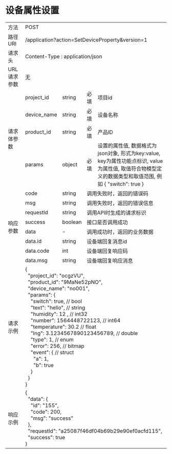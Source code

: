 # **设备属性设置**  

<table style="text-align: left">

<tr><td >方法</td><td colspan="4">POST</td></tr>
<tr><td>路径URI</td><td colspan="4">/application?action=SetDeviceProperty&version=1
</td></tr>
<tr><td>请求头</td><td colspan="4">Content-Type : application/json</td></tr>

<tr><td>URL请求参数</td><td colspan="4">无</td></tr>

<tr><td rowspan="4">请求体参数</td><td>project_id</td><td>string</td><td>必填</td><td>项目id</td></tr>
<tr><td>device_name</td><td>string</td><td>必填</td><td>设备名称</td></tr>
<tr><td>product_id</td><td>string</td><td>必填</td><td>产品ID</td></tr>
<tr><td>params</td><td>object</td><td>必填</td><td>设置的属性值, 数据格式为json对象, 形式为key:value, key为属性功能点标识, value为属性值, 取值符合物模型定义的数据类型和取值范围, 例如 { "switch": true }</td></tr>

<tr><td rowspan="8">响应参数</td><td>code</td><td>string</td><td colspan="2">调用失败时，返回的错误码</td></tr>
<tr><td>msg</td><td>string</td><td colspan="2">调用失败时，返回的错误信息</td></tr>
<tr><td>requestId</td><td>string</td><td colspan="2">调用API时生成的请求标识</td></tr>
<tr><td>success</td><td>boolean</td><td colspan="2">接口是否调用成功</td></tr>
<tr><td>data</td><td>-</td><td colspan="2">调用成功时，返回的业务数据</td></tr>
<tr><td>data.id</td><td>string</td><td colspan="2">设备端回复消息id</td></tr>
<tr><td>data.code</td><td>int</td><td colspan="2">设备端回复响应码</td></tr>
<tr><td>data.msg</td><td>string</td><td colspan="2">设备端回复响应消息</td></tr>

<tr><td>请求示例</td><td colspan="4">
    {   <br>
        &nbsp;&nbsp;"project_id": "ocgzVU", <br>
        &nbsp;&nbsp;"product_id": "9MaNe52pNO", <br>
        &nbsp;&nbsp;"device_name": "no001", <br>
        &nbsp;&nbsp;"params": { <br>
            &nbsp;&nbsp;&nbsp;&nbsp;"switch": true,           // bool   <br>
            &nbsp;&nbsp;&nbsp;&nbsp;"text": "hello",          // string <br>
            &nbsp;&nbsp;&nbsp;&nbsp;"humidity": 12 ,          // int32  <br>
            &nbsp;&nbsp;&nbsp;&nbsp;"number": 1564448722123,        // int64    <br>
            &nbsp;&nbsp;&nbsp;&nbsp;"temperature": 30.2             // float    <br>
            &nbsp;&nbsp;&nbsp;&nbsp;"lng": 3.1234567890123456789,   // double   <br>
            &nbsp;&nbsp;&nbsp;&nbsp;"type": 1,                      // enum <br>
            &nbsp;&nbsp;&nbsp;&nbsp;"error": 256,                   // bitmap   <br>
            &nbsp;&nbsp;&nbsp;&nbsp;"event":  {                     // struct   <br>
                &nbsp;&nbsp;&nbsp;&nbsp;&nbsp;&nbsp;"a": 1, <br>
                &nbsp;&nbsp;&nbsp;&nbsp;&nbsp;&nbsp;"b": true   <br>
            &nbsp;&nbsp;&nbsp;&nbsp;}   <br>
        &nbsp;&nbsp;}   <br>
    }

</td></tr>
<tr><td>响应示例</td>
<td colspan="4">
    {   <br>
        &nbsp;&nbsp;"data": {   <br>
            &nbsp;&nbsp;&nbsp;&nbsp;"id": "155",    <br>
            &nbsp;&nbsp;&nbsp;&nbsp;"code":  200,       <br>  
            &nbsp;&nbsp;&nbsp;&nbsp;"msg": "success"    <br>
        &nbsp;&nbsp;},  <br>
        &nbsp;&nbsp;"requestId": "a25087f46df04b69b29e90ef0acfd115",    <br>
        &nbsp;&nbsp;"success": true <br>
    }

</td>
</tr>

</table>
